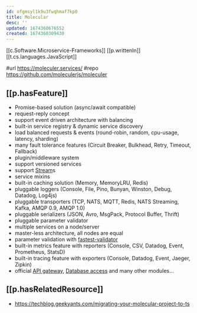 ```yaml
---
id: ofgmsyl1k9u3fwqhmaf7kp0
title: Molecular
desc: ''
updated: 1674360676552
created: 1674360309430
---
```


[[c.Software.Microservice-Frameworks]]
[[p.writtenIn]] [[t.cs.languages.JavaScript]]

#url https://moleculer.services/
#repo https://github.com/moleculerjs/moleculer

## [[p.hasFeature]]

-   Promise-based solution (async/await compatible)
-   request-reply concept
-   support event driven architecture with balancing
-   built-in service registry & dynamic service discovery
-   load balanced requests & events (round-robin, random, cpu-usage, latency, sharding)
-   many fault tolerance features (Circuit Breaker, Bulkhead, Retry, Timeout, Fallback)
-   plugin/middleware system
-   support versioned services
-   support [Stream](https://nodejs.org/dist/latest-v10.x/docs/api/stream.html)s
-   service mixins
-   built-in caching solution (Memory, MemoryLRU, Redis)
-   pluggable loggers (Console, File, Pino, Bunyan, Winston, Debug, Datadog, Log4js)
-   pluggable transporters (TCP, NATS, MQTT, Redis, NATS Streaming, Kafka, AMQP 0.9, AMQP 1.0)
-   pluggable serializers (JSON, Avro, MsgPack, Protocol Buffer, Thrift)
-   pluggable parameter validator
-   multiple services on a node/server
-   master-less architecture, all nodes are equal
-   parameter validation with [fastest-validator](https://github.com/icebob/fastest-validator)
-   built-in metrics feature with reporters (Console, CSV, Datadog, Event, Prometheus, StatsD)
-   built-in tracing feature with exporters (Console, Datadog, Event, Jaeger, Zipkin)
-   official [API gateway](https://github.com/moleculerjs/moleculer-web), [Database access](https://github.com/moleculerjs/moleculer-db) and many other modules…


## [[p.hasRelatedResource]]

- https://techblog.geekyants.com/migrating-your-molecular-project-to-ts
